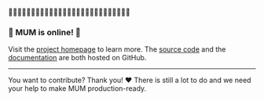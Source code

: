 
🎉🎉🎉🎉🎉🎉🎉🎉🎉🎉🎉🎉🎉🎉🎉🎉🎉🎉🎉🎉🎉🎉🎉🎉🎉🎉🎉

### 🎉 MUM is online! 🎉

Visit the [project homepage](https://mum-project.github.io/docs/) to learn more.
The [source code](https://github.com/mum-project/mum) and the [documentation](https://github.com/mum-project/docs)
are both hosted on GitHub.

---

You want to contribute? Thank you! ❤️ There is still a lot to do and we need your help to make MUM production-ready.
